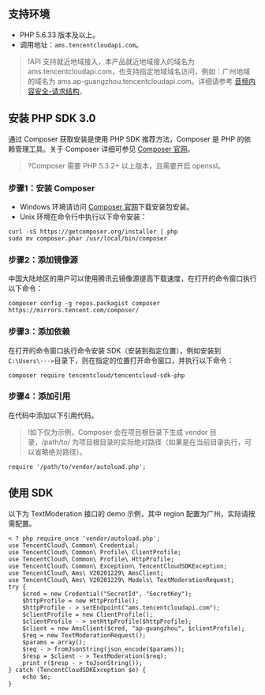## 支持环境
- PHP 5.6.33 版本及以上。
- 调用地址：`ams.tencentcloudapi.com`。
>!API 支持就近地域接入，本产品就近地域接入的域名为 ams.tencentcloudapi.com，也支持指定地域域名访问，例如：广州地域的域名为 ams.ap-guangzhou.tencentcloudapi.com。详细请参考 [音频内容安全-请求结构](https://cloud.tencent.com/document/product/1219/53261)。
>

## 安装 PHP SDK 3.0
通过 Composer 获取安装是使用 PHP SDK 推荐方法，Composer 是 PHP 的依赖管理工具。关于 Composer 详细可参见 [Composer 官网](https://getcomposer.org/download/)。 
>?Composer 需要 PHP 5.3.2+ 以上版本，且需要开启 openssl。
>
### 步骤1：安装 Composer
- Windows 环境请访问 [Composer 官网](https://getcomposer.org/download/)下载安装包安装。
- Unix 环境在命令行中执行以下命令安装：
```
curl -sS https://getcomposer.org/installer | php
sudo mv composer.phar /usr/local/bin/composer
```

### 步骤2：添加镜像源
中国大陆地区的用户可以使用腾讯云镜像源提高下载速度，在打开的命令窗口执行以下命令：
```
composer config -g repos.packagist composer
https://mirrors.tencent.com/composer/
```

### 步骤3：添加依赖
在打开的命令窗口执行命令安装 SDK（安装到指定位置），例如安装到 `C:\Users\···>`目录下，则在指定的位置打开命令窗口，并执行以下命令：
```
composer require tencentcloud/tencentcloud-sdk-php
```
### 步骤4：添加引用
在代码中添加以下引用代码。
>!如下仅为示例，Composer 会在项目根目录下生成 vendor 目录，/path/to/ 为项目根目录的实际绝对路径（如果是在当前目录执行，可以省略绝对路径）。
>
```
require '/path/to/vendor/autoload.php';
```

## 使用 SDK
以下为 TextModeration 接口的 demo 示例，其中 region 配置为广州，实际请按需配置。
```
< ? php require_once 'vendor/autoload.php';
use TencentCloud\ Common\ Credential;
use TencentCloud\ Common\ Profile\ ClientProfile;
use TencentCloud\ Common\ Profile\ HttpProfile;
use TencentCloud\ Common\ Exception\ TencentCloudSDKException;
use TencentCloud\ Ams\ V20201229\ AmsClient;
use TencentCloud\ Ams\ V20201229\ Models\ TextModerationRequest;
try {
	$cred = new Credential("SecretId", "SecretKey");
	$httpProfile = new HttpProfile();
	$httpProfile - > setEndpoint("ams.tencentcloudapi.com");
	$clientProfile = new ClientProfile();
	$clientProfile - > setHttpProfile($httpProfile);
	$client = new AmsClient($cred, "ap-guangzhou", $clientProfile);
	$req = new TextModerationRequest();
	$params = array();
	$req - > fromJsonString(json_encode($params));
	$resp = $client - > TextModeration($req);
	print_r($resp - > toJsonString());
} catch (TencentCloudSDKException $e) {
	echo $e;
}
```
